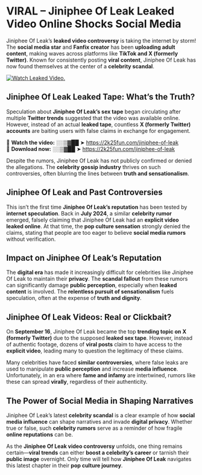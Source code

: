 # VIRAL – Jiniphee Of Leak Leaked Video Online Shocks Social Media 

Jiniphee Of Leak’s **leaked video controversy** is taking the internet by storm! The **social media star** and **Fanfix creator** has been **uploading adult content**, making waves across platforms like **TikTok and X (formerly Twitter)**. Known for consistently posting **viral content**, Jiniphee Of Leak has now found themselves at the center of a **celebrity scandal**.  

[![Watch Leaked Video.](https://miro.medium.com/v2/resize:fit:828/format:webp/1*cilzJN44JGOrTw9NJCrNHA.gif "Watch Leaked Video")](https://2k25fun.com/jiniphee-of-leak)

## **Jiniphee Of Leak Leaked Tape: What’s the Truth?**  
Speculation about **Jiniphee Of Leak’s sex tape** began circulating after multiple **Twitter trends** suggested that the video was available online. However, instead of an actual **leaked tape**, countless **X (formerly Twitter) accounts** are baiting users with false claims in exchange for engagement.  

🔹 **Watch the video:** ░░▒▓██ ➤ https://2k25fun.com/jiniphee-of-leak  
🔹 **Download now:** ░░▒▓██ ➤ https://2k25fun.com/jiniphee-of-leak  

Despite the rumors, Jiniphee Of Leak has not publicly confirmed or denied the allegations. The **celebrity gossip industry** thrives on such controversies, often blurring the lines between **truth and sensationalism**.  

## **Jiniphee Of Leak and Past Controversies**  
This isn’t the first time **Jiniphee Of Leak’s reputation** has been tested by **internet speculation**. Back in **July 2024**, a similar **celebrity rumor** emerged, falsely claiming that Jiniphee Of Leak had an **explicit video leaked online**. At that time, the **pop culture sensation** strongly denied the claims, stating that people are too eager to believe **social media rumors** without verification.  

## **Impact on Jiniphee Of Leak’s Reputation**  
The **digital era** has made it increasingly difficult for celebrities like Jiniphee Of Leak to maintain their **privacy**. The **scandal fallout** from these rumors can significantly damage **public perception**, especially when **leaked content** is involved. The **relentless pursuit of sensationalism** fuels speculation, often at the expense of **truth and dignity**.  

## **Jiniphee Of Leak Videos: Real or Clickbait?**  
On **September 16**, Jiniphee Of Leak became the top **trending topic on X (formerly Twitter)** due to the supposed **leaked sex tape**. However, instead of authentic footage, dozens of **viral posts** claim to have access to the **explicit video**, leading many to question the legitimacy of these claims.  

Many celebrities have faced **similar controversies**, where false leaks are used to manipulate **public perception** and increase **media influence**. Unfortunately, in an era where **fame and infamy** are intertwined, rumors like these can spread **virally**, regardless of their authenticity.  

## **The Power of Social Media in Shaping Narratives**  
Jiniphee Of Leak’s latest **celebrity scandal** is a clear example of how **social media influence** can shape narratives and invade **digital privacy**. Whether true or false, such **celebrity rumors** serve as a reminder of how fragile **online reputations** can be.  

As the **Jiniphee Of Leak video controversy** unfolds, one thing remains certain—**viral trends** can either **boost a celebrity’s career** or tarnish their **public image** overnight. Only time will tell how **Jiniphee Of Leak** navigates this latest chapter in their **pop culture journey**. 